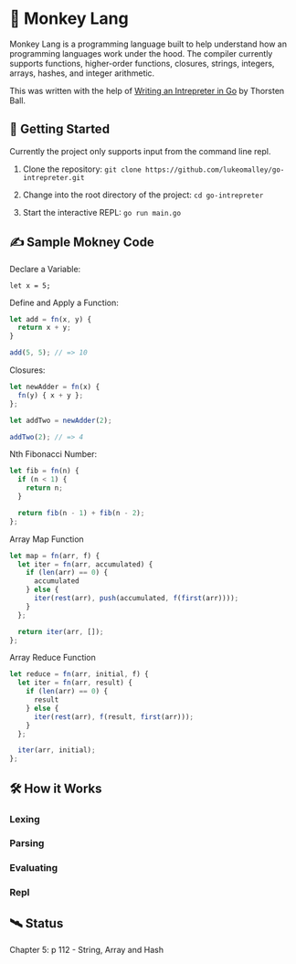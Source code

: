 # 🐒 Monkey Lang

Monkey Lang is a programming language built to help understand how an programming languages work under the hood. The compiler currently supports functions, higher-order functions, closures, strings, integers, arrays, hashes, and integer arithmetic.

This was written with the help of [Writing an Intrepreter in Go](https://interpreterbook.com/) by Thorsten Ball.

## 🚀 Getting Started

Currently the project only supports input from the command line repl.

1. Clone the repository: `git clone https://github.com/lukeomalley/go-intrepreter.git`

2. Change into the root directory of the project: `cd go-intrepreter`

3. Start the interactive REPL: `go run main.go`

## ✍️ Sample Mokney Code

Declare a Variable:

```
let x = 5;
```

Define and Apply a Function:

```js
let add = fn(x, y) {
  return x + y;
}

add(5, 5); // => 10
```

Closures:

```js
let newAdder = fn(x) {
  fn(y) { x + y };
};

let addTwo = newAdder(2);

addTwo(2); // => 4
```

Nth Fibonacci Number:

```js
let fib = fn(n) {
  if (n < 1) {
    return n;
  }

  return fib(n - 1) + fib(n - 2);
};
```

Array Map Function

```js
let map = fn(arr, f) {
  let iter = fn(arr, accumulated) {
    if (len(arr) == 0) {
      accumulated
    } else {
      iter(rest(arr), push(accumulated, f(first(arr))));
    }
  };

  return iter(arr, []);
};
```

Array Reduce Function

```js
let reduce = fn(arr, initial, f) {
  let iter = fn(arr, result) {
    if (len(arr) == 0) {
      result
    } else {
      iter(rest(arr), f(result, first(arr)));
    }
  };

  iter(arr, initial);
};
```

## 🛠 How it Works

### Lexing

### Parsing

### Evaluating

### Repl

## 🛰 Status

Chapter 5: p 112 - String, Array and Hash
